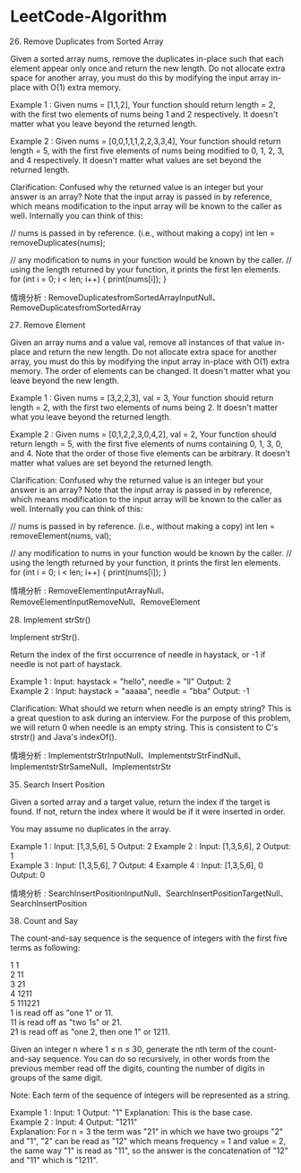 # LeetCode-Algorithm
26. Remove Duplicates from Sorted Array </br>

Given a sorted array nums, remove the duplicates in-place such that each element appear only once and return the new length.
Do not allocate extra space for another array, you must do this by modifying the input array in-place with O(1) extra memory.

Example 1 : Given nums = [1,1,2],
Your function should return length = 2, with the first two elements of nums being 1 and 2 respectively.
It doesn't matter what you leave beyond the returned length.

Example 2 : Given nums = [0,0,1,1,1,2,2,3,3,4],
Your function should return length = 5, with the first five elements of nums being modified to 0, 1, 2, 3, and 4 respectively.
It doesn't matter what values are set beyond the returned length.

Clarification:
Confused why the returned value is an integer but your answer is an array?
Note that the input array is passed in by reference, which means modification to the input array will be known to the caller as well.
Internally you can think of this:

// nums is passed in by reference. (i.e., without making a copy)
int len = removeDuplicates(nums);

// any modification to nums in your function would be known by the caller.
// using the length returned by your function, it prints the first len elements.
for (int i = 0; i < len; i++) {
    print(nums[i]);
}

情境分析 : RemoveDuplicatesfromSortedArrayInputNull、RemoveDuplicatesfromSortedArray

27. Remove Element </br>

Given an array nums and a value val, remove all instances of that value in-place and return the new length.
Do not allocate extra space for another array, you must do this by modifying the input array in-place with O(1) extra memory.
The order of elements can be changed. It doesn't matter what you leave beyond the new length.

Example 1 : Given nums = [3,2,2,3], val = 3, Your function should return length = 2, with the first two elements of nums being 2.
It doesn't matter what you leave beyond the returned length.

Example 2 : Given nums = [0,1,2,2,3,0,4,2], val = 2, Your function should return length = 5, with the first five elements of nums containing 0, 1, 3, 0, and 4. Note that the order of those five elements can be arbitrary.
It doesn't matter what values are set beyond the returned length.

Clarification:
Confused why the returned value is an integer but your answer is an array?
Note that the input array is passed in by reference, which means modification to the input array will be known to the caller as well.
Internally you can think of this:

// nums is passed in by reference. (i.e., without making a copy)
int len = removeElement(nums, val);

// any modification to nums in your function would be known by the caller.
// using the length returned by your function, it prints the first len elements.
for (int i = 0; i < len; i++) {
    print(nums[i]);
}

情境分析 : RemoveElementInputArrayNull、RemoveElementInputRemoveNull、RemoveElement

28. Implement strStr() </br>

Implement strStr().

Return the index of the first occurrence of needle in haystack, or -1 if needle is not part of haystack.

Example 1 : Input: haystack = "hello", needle = "ll" Output: 2 </br>
Example 2 : Input: haystack = "aaaaa", needle = "bba" Output: -1 </br>

Clarification:
What should we return when needle is an empty string? This is a great question to ask during an interview.
For the purpose of this problem, we will return 0 when needle is an empty string. This is consistent to C's strstr() and Java's indexOf().

情境分析 : ImplementstrStrInputNull、ImplementstrStrFindNull、ImplementstrStrSameNull、ImplementstrStr

35. Search Insert Position </br>

Given a sorted array and a target value, return the index if the target is found. If not, return the index where it would be if it were inserted in order.

You may assume no duplicates in the array.

Example 1 : Input: [1,3,5,6], 5 Output: 2  Example 2 : Input: [1,3,5,6], 2 Output: 1 </br>
Example 3 : Input: [1,3,5,6], 7 Output: 4  Example 4 : Input: [1,3,5,6], 0 Output: 0 </br>

情境分析 : SearchInsertPositionInputNull、SearchInsertPositionTargetNull、SearchInsertPosition

38. Count and Say </br>

The count-and-say sequence is the sequence of integers with the first five terms as following:

1     1 </br>
2     11 </br>
3     21 </br>
4     1211 </br>
5     111221 </br>
1 is read off as "one 1" or 11. </br>
11 is read off as "two 1s" or 21. </br>
21 is read off as "one 2, then one 1" or 1211. </br>

Given an integer n where 1 ≤ n ≤ 30, generate the nth term of the count-and-say sequence. You can do so recursively, in other words from the previous member read off the digits, counting the number of digits in groups of the same digit.

Note: Each term of the sequence of integers will be represented as a string.

Example 1 : Input: 1 Output: "1"  Explanation: This is the base case. </br>
Example 2 : Input: 4 Output: "1211" </br>
Explanation: For n = 3 the term was "21" in which we have two groups "2" and "1", "2" can be read as "12" which means frequency = 1 and value = 2, the same way "1" is read as "11", so the answer is the concatenation of "12" and "11" which is "1211".
